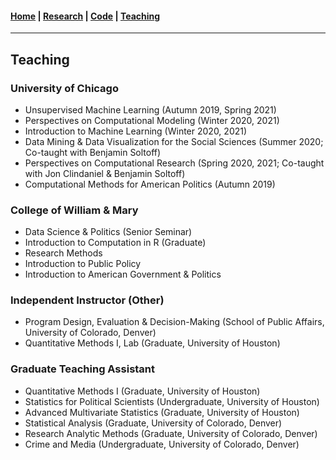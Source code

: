 #### [Home](https://pdwaggoner.github.io) | [Research](/Research.md) | [Code](/Code.md) | [Teaching](/Teach.md)
___________

## Teaching

### University of Chicago

* Unsupervised Machine Learning (Autumn 2019, Spring 2021)
* Perspectives on Computational Modeling (Winter 2020, 2021)
* Introduction to Machine Learning (Winter 2020, 2021)
* Data Mining & Data Visualization for the Social Sciences (Summer 2020; Co-taught with Benjamin Soltoff)
* Perspectives on Computational Research (Spring 2020, 2021; Co-taught with Jon Clindaniel & Benjamin Soltoff)
* Computational Methods for American Politics (Autumn 2019)

### College of William & Mary

* Data Science & Politics (Senior Seminar)
* Introduction to Computation in R (Graduate)
* Research Methods
* Introduction to Public Policy
* Introduction to American Government & Politics

### Independent Instructor (Other)

* Program Design, Evaluation & Decision-Making (School of Public Affairs, University of Colorado, Denver)
* Quantitative Methods I, Lab (Graduate, University of Houston)

### Graduate Teaching Assistant

* Quantitative Methods I (Graduate, University of Houston)
* Statistics for Political Scientists (Undergraduate, University of Houston)
* Advanced Multivariate Statistics (Graduate, University of Houston)
* Statistical Analysis (Graduate, University of Colorado, Denver)
* Research Analytic Methods (Graduate, University of Colorado, Denver)
* Crime and Media (Undergraduate, University of Colorado, Denver)
